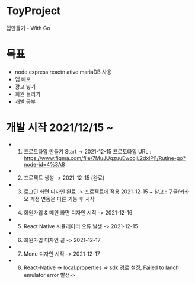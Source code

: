 # ToyProject
앱만들기 - With Go

# 목표 
- node express reactn ative mariaDB 사용
- 앱 배포
- 광고 넣기
- 회원 늘리기
- 개발 공부

# 개발 시작 2021/12/15 ~
 - 1. 프로토타입 만들기 Start -> 2021-12-15 프로토타입 URL : https://www.figma.com/file/7MuJUgzuuEwcdjL2dxlPl1/Rutine-go?node-id=4%3A8
 - 2. 프로젝트 생성 -> 2021-12-15 (완료)
 - 3. 로그인 화면 디자인 완료 -> 프로젝트에 적용 2021-12-15 ~ 참고 : 구글/카카오 계정 연동은 다른 기능 후 시작
 - 4. 회원가입 & 메인 화면 디자인 시작 -> 2021-12-16 
 - 5. React Native 시뮬레이터 오류 발생 -> 2021-12-15
 - 6. 회원가입 디자인 끝 -> 2021-12-17
 - 7. Menu 디자인 시작 -> 2021-12-17
 - 8. React-Native -> local.properties => sdk 경로 설정, Failed to lanch emulator error 발생-> 
